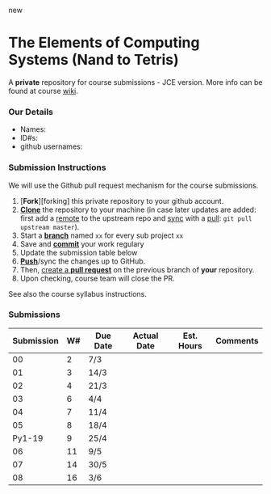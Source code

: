 new

# The Elements of Computing Systems (Nand to Tetris)
A **private** repository for course submissions - JCE version.
More info can be found at course [wiki](https://github.com/jce-il/nand2tetris-jce/wiki).

### Our Details
- Names:      
- ID#s:
- github usernames: 

### Submission Instructions
We will use the Github pull request mechanism for the course submissions.

1. [**Fork**][forking] this private repository to your github account.
1. [**Clone**][ref-clone] the repository to your machine (in case later updates are added: first add a [remote][config-remote] to the upstream repo and [sync][sync-remote] with a [pull][ref-pull]:  ```git pull upstream master```).
1. Start a [**branch**][branch] named `xx` for every sub project `xx`
1. Save and [**commit**][ref-commit] your work regulary
1. Update the submission table below
1. [**Push**][ref-push]/sync the changes up to GitHub.
1. Then, [create a **pull request**][working-with-prs] on the previous branch of **your** repository. 
1. Upon checking, course team will close the PR.

See also the course syllabus instructions.

<!--
(Run the notebooks online by clicking this button: [![Binder](https://mybinder.org/badge.svg)](https://mybinder.org/v2/gh/jce-il/nand2tetris-jce/master) )
-->

### Submissions

| Submission | W#|Due Date| Actual Date | Est. Hours | Comments|
|------------|---|--------|-------------|------------|---------|
| 00         | 2 | 7/3    |             |            |         |
| 01         | 3 | 14/3   |             |            |         |
| 02         | 4 | 21/3   |             |            |         |
| 03         | 6 | 4/4    |             |            |         |
| 04         | 7 | 11/4   |             |            |         |
| 05         | 8 | 18/4   |             |            |         |
| Py1-19     | 9 | 25/4   |             |            |         |
| 06         |11 | 9/5    |             |            |         |
| 07         |14 | 30/5   |             |            |         |
| 08         |16 | 3/6    |             |            |         |

<!-- Links -->
[branch]: https://docs.github.com/en/free-pro-team@latest/articles/about-branches
[ref-clone]: http://gitref.org/creating/#clone
[ref-commit]: http://gitref.org/basic/#commit
[ref-push]: http://gitref.org/remotes/#push
[ref-pull]: http://gitref.org/remotes/#pull
[pull-request]: https://help.github.com/articles/creating-a-pull-request
[config-remote]: https://help.github.com/articles/configuring-a-remote-for-a-fork/
[sync-remote]: https://help.github.com/articles/syncing-a-fork/
[working-with-prs]: https://docs.github.com/en/free-pro-team@latest/github/collaborating-with-issues-and-pull-requests/proposing-changes-to-your-work-with-pull-requests